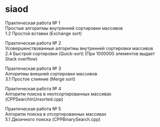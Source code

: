 # siaod
Практическая работа № 1  
Простые алгоритмы внутренней сортировки массивов  
1.2	Простой вставки (Exchange sort)   
  
Практическая работа № 2  
Усовершенствованные алгоритмы внутренней сортировки массивов  
2.4	Быстрой сортировки (Quick-sort) (При 1000000 элементов выдает Stack overflow)

Практическая работа № 3  
Алгоритмы внешней сортировки массивов  
3.1	Простое слияние (Merge sort)  
  
Практическая работа № 4    
Алгоритм поиска в неотсортированных массивах  
(CPPSearchInUnsorted.cpp)  
  
Практическая работа № 5    
Алгоритм поиска в отсортированных массивах  
5.1	Двоичного поиска (CPPBinarySearch.cpp)  
